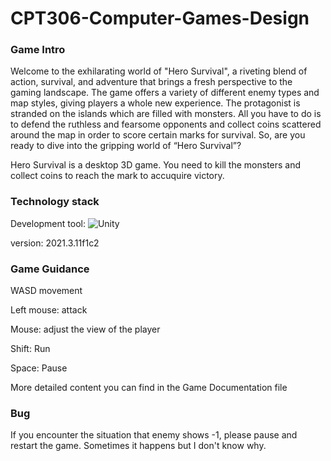 # CPT306-Computer-Games-Design
### Game Intro
Welcome to the exhilarating world of "Hero Survival", a riveting blend of action, survival, and adventure that brings a fresh perspective to the gaming landscape. The game offers a variety of different enemy types and map styles, giving players a whole new experience. The protagonist is stranded on the islands which are filled with monsters. All you have to do is to defend the ruthless and fearsome opponents and collect coins scattered around the map in order to score certain marks for survival. So, are you ready to dive into the gripping world of “Hero Survival”?

Hero Survival is a desktop 3D game. You need to kill the monsters and collect coins to reach the mark to accuquire victory.

### Technology stack
Development tool:   ![Unity](https://img.shields.io/badge/-Unity-000000?style=flat-square&logo=unity&logoColor=white)

version: 2021.3.11f1c2   

### Game Guidance
WASD movement

Left mouse: attack

Mouse: adjust the view of the player

Shift: Run

Space: Pause

More detailed content you can find in the Game Documentation file

### Bug
If you encounter the situation that enemy shows -1, please pause and restart the game. Sometimes it happens but I don't know why. 

